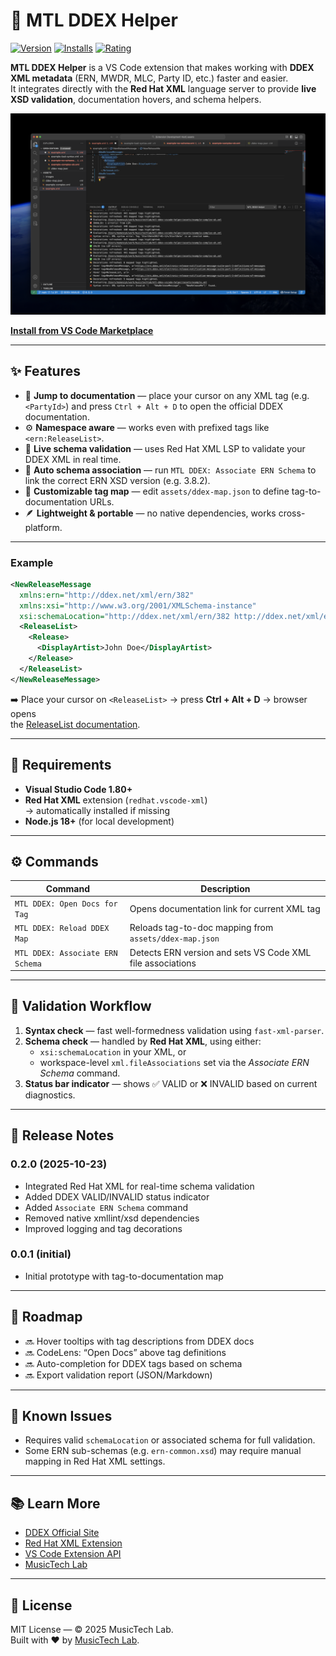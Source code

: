 # 🎵 MTL DDEX Helper

[![Version](https://img.shields.io/visual-studio-marketplace/v/musictechlab.mtl-ddex-vscode-helper)](https://marketplace.visualstudio.com/items?itemName=musictechlab.mtl-ddex-vscode-helper)
[![Installs](https://img.shields.io/visual-studio-marketplace/i/musictechlab.mtl-ddex-vscode-helper)](https://marketplace.visualstudio.com/items?itemName=musictechlab.mtl-ddex-vscode-helper)
[![Rating](https://img.shields.io/visual-studio-marketplace/r/musictechlab.mtl-ddex-vscode-helper)](https://marketplace.visualstudio.com/items?itemName=musictechlab.mtl-ddex-vscode-helper)

**MTL DDEX Helper** is a VS Code extension that makes working with **DDEX XML metadata** (ERN, MWDR, MLC, Party ID, etc.) faster and easier.  
It integrates directly with the **Red Hat XML** language server to provide **live XSD validation**, documentation hovers, and schema helpers.

![MTL DDEX Helper Screenshot](assets/images/screenshot.png)

**[Install from VS Code Marketplace](https://marketplace.visualstudio.com/items?itemName=musictechlab.mtl-ddex-vscode-helper)**

---

## ✨ Features

- 🔗 **Jump to documentation** — place your cursor on any XML tag (e.g. `<PartyId>`) and press `Ctrl + Alt + D` to open the official DDEX documentation.  
- ⚙️ **Namespace aware** — works even with prefixed tags like `<ern:ReleaseList>`.  
- 📘 **Live schema validation** — uses Red Hat XML LSP to validate your DDEX XML in real time.  
- 🧩 **Auto schema association** — run `MTL DDEX: Associate ERN Schema` to link the correct ERN XSD version (e.g. 3.8.2).  
- 📁 **Customizable tag map** — edit `assets/ddex-map.json` to define tag-to-documentation URLs.  
- 🪶 **Lightweight & portable** — no native dependencies, works cross-platform.

---

### Example

```xml
<NewReleaseMessage
  xmlns:ern="http://ddex.net/xml/ern/382"
  xmlns:xsi="http://www.w3.org/2001/XMLSchema-instance"
  xsi:schemaLocation="http://ddex.net/xml/ern/382 http://ddex.net/xml/ern/382/release-notification.xsd">
  <ReleaseList>
    <Release>
      <DisplayArtist>John Doe</DisplayArtist>
    </Release>
  </ReleaseList>
</NewReleaseMessage>
```

➡️ Place your cursor on `<ReleaseList>` → press **Ctrl + Alt + D** → browser opens  
the [ReleaseList documentation](https://support.google.com/youtube/answer/3506114).

---

## 🧩 Requirements

- **Visual Studio Code 1.80+**
- **Red Hat XML** extension (`redhat.vscode-xml`)  
  → automatically installed if missing
- **Node.js 18+** (for local development)

---

## ⚙️ Commands

| Command | Description |
|----------|--------------|
| `MTL DDEX: Open Docs for Tag` | Opens documentation link for current XML tag |
| `MTL DDEX: Reload DDEX Map` | Reloads tag-to-doc mapping from `assets/ddex-map.json` |
| `MTL DDEX: Associate ERN Schema` | Detects ERN version and sets VS Code XML file associations |

---

## 🧠 Validation Workflow

1. **Syntax check** — fast well-formedness validation using `fast-xml-parser`.  
2. **Schema check** — handled by **Red Hat XML**, using either:  
   - `xsi:schemaLocation` in your XML, or  
   - workspace-level `xml.fileAssociations` set via the *Associate ERN Schema* command.  
3. **Status bar indicator** — shows ✅ VALID or ❌ INVALID based on current diagnostics.

---

## 🧾 Release Notes

### 0.2.0 (2025-10-23)
- Integrated Red Hat XML for real-time schema validation  
- Added DDEX VALID/INVALID status indicator  
- Added `Associate ERN Schema` command  
- Removed native xmllint/xsd dependencies  
- Improved logging and tag decorations

### 0.0.1 (initial)
- Initial prototype with tag-to-documentation map

---

## 🧱 Roadmap

- 🔜 Hover tooltips with tag descriptions from DDEX docs  
- 🔜 CodeLens: “Open Docs” above tag definitions  
- 🔜 Auto-completion for DDEX tags based on schema  
- 🔜 Export validation report (JSON/Markdown)

---

## 🐞 Known Issues

- Requires valid `schemaLocation` or associated schema for full validation.  
- Some ERN sub-schemas (e.g. `ern-common.xsd`) may require manual mapping in Red Hat XML settings.

---

## 📚 Learn More

- [DDEX Official Site](https://ddex.net)  
- [Red Hat XML Extension](https://marketplace.visualstudio.com/items?itemName=redhat.vscode-xml)  
- [VS Code Extension API](https://code.visualstudio.com/api)  
- [MusicTech Lab](https://musictechlab.io)

---

## 🪪 License

MIT License — © 2025 MusicTech Lab.  
Built with ❤️ by [MusicTech Lab](https://musictechlab.io).
